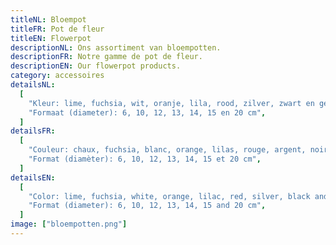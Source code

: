 ```yaml
---
titleNL: Bloempot
titleFR: Pot de fleur
titleEN: Flowerpot
descriptionNL: Ons assortiment van bloempotten.
descriptionFR: Notre gamme de pot de fleur.
descriptionEN: Our flowerpot products.
category: accessoires
detailsNL:
  [
    "Kleur: lime, fuchsia, wit, oranje, lila, rood, zilver, zwart en geel",
    "Formaat (diameter): 6, 10, 12, 13, 14, 15 en 20 cm",
  ]
detailsFR:
  [
    "Couleur: chaux, fuchsia, blanc, orange, lilas, rouge, argent, noir et jaune",
    "Format (diamèter): 6, 10, 12, 13, 14, 15 et 20 cm",
  ]
detailsEN:
  [
    "Color: lime, fuchsia, white, orange, lilac, red, silver, black and yellow",
    "Format (diameter): 6, 10, 12, 13, 14, 15 and 20 cm",
  ]
image: ["bloempotten.png"]
---
```

